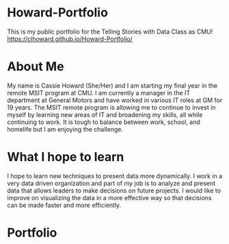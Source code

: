# Howard-Portfolio
This is my public portfolio for the Telling Stories with Data Class as CMU!
https://clhoward.github.io/Howard-Portfolio/

# About Me
My name is Cassie Howard (She/Her) and I am starting my final year in the remote MSIT program at CMU.  I am currently a manager in the IT department at General Motors and have worked in various IT roles at GM for 19 years.  The MSIT remote program is allowing me to continue to invest in myself by learning new areas of IT and broadening my skills, all while continuing to work.   It is tough to balance between work, school, and homelife but I am enjoying the challenge.  

# What I hope to learn
I hope to learn new techniques to present data more dynamically.  I work in a very data driven organization and part of my job is to analyze and present data that allows leaders to make decisions on future projects.  I would like to improve on visualizing the data in a more effective way so that decisions can be made faster and more efficiently.  

# Portfolio
